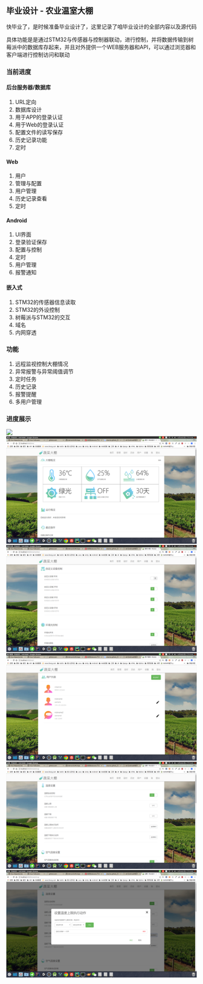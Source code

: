 ## 毕业设计 - 农业温室大棚

快毕业了，是时候准备毕业设计了，这里记录了咱毕业设计的全部内容以及源代码

具体功能是是通过STM32与传感器与控制器联动，进行控制，并将数据传输到树莓派中的数据库存起来，并且对外提供一个WEB服务器和API，可以通过浏览器和客户端进行控制访问和联动

### 当前进度
#### 后台服务器/数据库
1. URL定向 
2. 数据库设计 
3. 用于APP的登录认证
4. 用于Web的登录认证 
4. 配置文件的读写保存 
5. 历史记录功能 
6. 定时 

#### Web
1. 用户 
2. 管理与配置 
3. 用户管理 
4. 历史记录查看 
5. 定时 

#### Android
1. UI界面 
2. 登录验证保存 
3. 配置与控制 
4. 定时 
5. 用户管理 
6. 报警通知 

#### 嵌入式
1. STM32的传感器信息读取 
2. STM32的外设控制 
3. 树莓派与STM32的交互 
4. 域名 
5. 内网穿透 

### 功能
1. 远程监视控制大棚情况
2. 异常报警与异常阈值调节
3. 定时任务
4. 历史记录
5. 报警提醒
6. 多用户管理

### 进度展示
![](screenshot/web0001.png)
![](screenshot/web0002.png)
![](screenshot/web0003.png)
![](screenshot/web0004.png)
![](screenshot/web0005.png)
![](screenshot/web0006.png)
 


